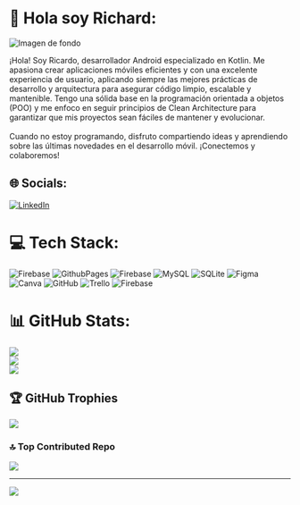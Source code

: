 # 💫 Hola soy Richard:

![Imagen de fondo](https://media.licdn.com/dms/image/v2/D4E16AQGxLpvk7nhHEQ/profile-displaybackgroundimage-shrink_350_1400/profile-displaybackgroundimage-shrink_350_1400/0/1721330651957?e=1732147200&v=beta&t=Dtuei8U0fCk-MI-uUC5DvGCPqq1xE7aD9ktE8k6JkLM)


¡Hola! Soy Ricardo, desarrollador Android especializado en Kotlin. Me apasiona crear aplicaciones móviles eficientes y con una excelente experiencia de usuario, aplicando siempre las mejores prácticas de desarrollo y arquitectura para asegurar código limpio, escalable y mantenible. Tengo una sólida base en la programación orientada a objetos (POO) y me enfoco en seguir principios de Clean Architecture para garantizar que mis proyectos sean fáciles de mantener y evolucionar.<br><br>Cuando no estoy programando, disfruto compartiendo ideas y aprendiendo sobre las últimas novedades en el desarrollo móvil. ¡Conectemos y colaboremos!


## 🌐 Socials:
[![LinkedIn](https://img.shields.io/badge/LinkedIn-%230077B5.svg?logo=linkedin&logoColor=white)](https://linkedin.com/in/www.linkedin.com/in/ricardosotoramirez/) 

# 💻 Tech Stack:
![Firebase](https://img.shields.io/badge/firebase-%23039BE5.svg?style=for-the-badge&logo=firebase) ![GithubPages](https://img.shields.io/badge/github%20pages-121013?style=for-the-badge&logo=github&logoColor=white) ![Firebase](https://img.shields.io/badge/firebase-a08021?style=for-the-badge&logo=firebase&logoColor=ffcd34) ![MySQL](https://img.shields.io/badge/mysql-4479A1.svg?style=for-the-badge&logo=mysql&logoColor=white) ![SQLite](https://img.shields.io/badge/sqlite-%2307405e.svg?style=for-the-badge&logo=sqlite&logoColor=white) ![Figma](https://img.shields.io/badge/figma-%23F24E1E.svg?style=for-the-badge&logo=figma&logoColor=white) ![Canva](https://img.shields.io/badge/Canva-%2300C4CC.svg?style=for-the-badge&logo=Canva&logoColor=white) ![GitHub](https://img.shields.io/badge/github-%23121011.svg?style=for-the-badge&logo=github&logoColor=white) ![Trello](https://img.shields.io/badge/Trello-%23026AA7.svg?style=for-the-badge&logo=Trello&logoColor=white) ![Firebase](https://img.shields.io/badge/firebase-%23039BE5.svg?style=for-the-badge&logo=firebase)
# 📊 GitHub Stats:
![](https://github-readme-stats.vercel.app/api?username=ricardosr4&theme=blue-green&hide_border=false&include_all_commits=false&count_private=false)<br/>
![](https://github-readme-streak-stats.herokuapp.com/?user=ricardosr4&theme=blue-green&hide_border=false)<br/>
![](https://github-readme-stats.vercel.app/api/top-langs/?username=ricardosr4&theme=blue-green&hide_border=false&include_all_commits=false&count_private=false&layout=compact)

## 🏆 GitHub Trophies
![](https://github-profile-trophy.vercel.app/?username=ricardosr4&theme=algolia&no-frame=false&no-bg=true&margin-w=4)

### 🔝 Top Contributed Repo
![](https://github-contributor-stats.vercel.app/api?username=ricardosr4&limit=5&theme=dark&combine_all_yearly_contributions=true)

---
[![](https://visitcount.itsvg.in/api?id=ricardosr4&icon=0&color=0)](https://visitcount.itsvg.in)

<!-- Proudly created with GPRM ( https://gprm.itsvg.in ) -->
